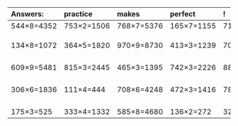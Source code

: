 | Answers: | practice | makes | perfect | ! |
| :--- | :--- | :--- | :--- | :--- |
| 544×8=4352 | 753×2=1506 | 768×7=5376 | 165×7=1155 | 713×3=2139 | 
|   |   |   |   |   | 
|   |   |   |   |   | 
|   |   |   |   |   | 
| 134×8=1072 | 364×5=1820 | 970×9=8730 | 413×3=1239 | 706×7=4942 | 
|   |   |   |   |   | 
|   |   |   |   |   | 
|   |   |   |   |   | 
|   |   |   |   |   | 
| 609×9=5481 | 815×3=2445 | 465×3=1395 | 742×3=2226 | 888×7=6216 | 
|   |   |   |   |   | 
|   |   |   |   |   | 
|   |   |   |   |   | 
|   |   |   |   |   | 
| 306×6=1836 | 111×4=444 | 708×6=4248 | 472×3=1416 | 788×2=1576 | 
|   |   |   |   |   | 
|   |   |   |   |   | 
|   |   |   |   |   | 
|   |   |   |   |   | 
| 175×3=525 | 333×4=1332 | 585×8=4680 | 136×2=272 | 329×3=987 | 
